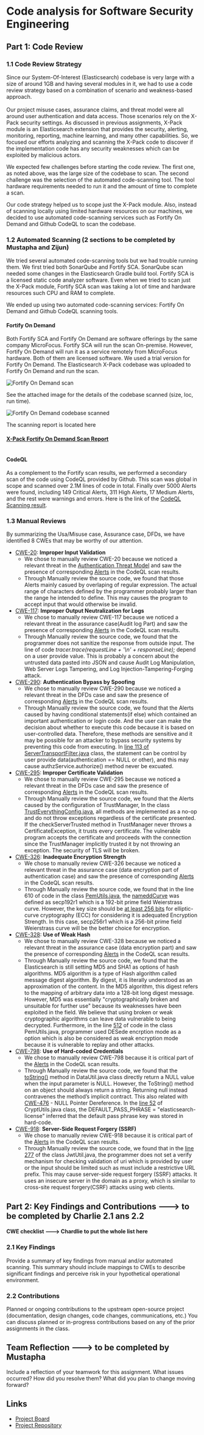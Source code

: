 # Code analysis for Software Security Engineering
## Part 1: Code Review
### 1.1 Code Review Strategy
Since our System-Of-Interest (Elasticsearch) codebase is very large with a size of around 1GB and having several modules in it, we had to use a code review strategy based on a combination of scenario and weakness-based approach.<br/><br/>
Our project misuse cases, assurance claims, and threat model were all around user authentication and data access. Those scenarios rely on the X-Pack security settings. As discussed in previous assignments, X-Pack module is an Elasticsearch extension that provides the security, alerting, monitoring, reporting, machine learning, and many other capabilities. So, we focused our efforts analyzing and scanning the X-Pack code to discover if the implementation code has any security weaknesses which can be exploited by malicious actors.<br/>

We expected few challenges before starting the code review. The first one, as noted above, was the large size of the codebase to scan. The second challenge was the selection of the automated code-scanning tool. The tool hardware requirements needed to run it and the amount of time to complete a scan.<br/>

Our code strategy helped us to scope just the X-Pack module. Also, instead of scanning locally using limited hardware resources on our machines, we decided to use automated code-scanning services such as Fortify On Demand and Github CodeQL to scan the codebase.

### 1.2 Automated Scanning  (2 sections to be completed by Mustapha and Zijun)
We tried several automated code-scanning tools but we had trouble running them. We first tried both SonarQube and Fortify SCA.
SonarQube scan needed some changes in the Elasticsearch Gradle build tool. Fortify SCA is a licensed static code analyzer software.
Even when we tried to scan just the X-Pack module, Fortify SCA scan was taking a lot of time and hardware resources such CPU and RAM to complete.<br/>

We ended up using two automated code-scanning services: Fortify On Demand and Github CodeQL scanning tools.<br/>

#### Fortify On Demand
Both Fortify SCA and Fortify On Demand are software offerings by the same company MicroFocus. Fortify SCA will run the scan On-premise. However, Fortify On Demand will run it as a service remotely from MicroFocus hardware. Both of them are licensed software. We used a trial version for Fortify On Demand. The Elasticsearch X-Pack codebase was uploaded to Fortify On Demand and run the scan.<br/>

![Fortify On Demand scan](/images/X-Pack-FortifyOnDemandScan.PNG "Fortify On Demand scan")

See the attached image for the details of the codebase scanned (size, loc, run time).

![Fortify On Demand codebase scanned](/images/Scan-Stats.PNG "Fortify On Demand codebase scanned")

The scanning report is located here 
#### [X-Pack Fortify On Demand Scan Report](https://htmlpreview.github.io/?https://github.com/zijunmei/Software_Assurance/blob/main/Elasticsearch_8.5.2-x-pack-scan-FortifyOnDemand.html)<br/><br/>


#### CodeQL
As a complement to the Fortify scan results, we performed a secondary scan of the code using CodeQL provided by Github. This scan was global in scope and scanned over 2.1M lines of code in total. Finally over 5000 Alerts were found, including 149 Critical Alerts, 311 High Alerts, 17 Medium Alerts, and the rest were warnings and errors.
Here is the link of the [CodeQL Scanning result](https://github.com/zijunmei/elasticsearch/security/code-scanning).

### 1.3 Manual Reviews
By summarizing the Usa/Misuse case, Assurance case, DFDs, we have identified 8 CWEs that may be worthy of our attention.

- [CWE-20](https://cwe.mitre.org/data/definitions/20.html): **Improper Input Validation**
   - We chose to manually review CWE-20 because we noticed a relevant threat in the [Authentication Threat Model](https://htmlpreview.github.io/?https://github.com/zijunmei/Software_Assurance/blob/main/Authentication_Threat_Model_Report.htm) and saw the presence of corresponding [Alerts](https://github.com/zijunmei/elasticsearch/security/code-scanning?query=is%3Aopen+branch%3Amain+Overly) in the CodeQL scan results.
   - Through Manually review the source code, we found that those Alerts mainly casued by overlaping of regular expression. The actual range of characters defined by the programmer probably larger than the range he intended to define. This may causes the program to accept input that would otherwise be invalid.
- [CWE-117](https://cwe.mitre.org/data/definitions/117.html): **Improper Output Neutralization for Logs**
    - We chose to manually review CWE-117 because we noticed a relevant threat in the assurance case(Audit log Part) and saw the presence of corresponding [Alerts](https://github.com/zijunmei/elasticsearch/security/code-scanning/330) in the CodeQL scan results.
    - Through Manually review the source code, we found that the programmer does not sanitize the response from outside input. 
    The line of code *tracer.trace(requestLine + '\n' + responseLine);* depend on a user provide value. This is probably a concern about the untrusted data pasted into JSON and cause Audit Log Manipulation, Web Server Logs Tampering, and Log Injection-Tampering-Forging attack.
- [CWE-290](https://cwe.mitre.org/data/definitions/290.html): **Authentication Bypass by Spoofing**	
    - We chose to manually review CWE-290 because we noticed a relevant threat in the DFDs case and saw the presence of corresponding [Alerts](https://github.com/zijunmei/elasticsearch/security/code-scanning?query=is%3Aopen+branch%3Amain+bypass) in the CodeQL scan results.
    - Through Manually review the source code, we found that the Alerts caused by having conditional statements(if else) which contained an important authentication or login code. And the user can make the decision about whether to execute this code because it is based on user-controlled data. Therefore, these methods are sensitive and it may be possible for an attacker to bypass security systems by preventing this code from executing. In [line 113 of ServerTransportFilter.java](https://github.com/zijunmei/elasticsearch/security/code-scanning/540) class, the statement can be control by user provide data(authentication  == NULL or other), and this may cause authzService.authorize() method never be excuated.
- [CWE-295](https://cwe.mitre.org/data/definitions/295.html): **Improper Certificate Validation**	
    - We chose to manually review CWE-295 because we noticed a relevant threat in the DFDs case and saw the presence of corresponding [Alerts](https://github.com/zijunmei/elasticsearch/security/code-scanning?query=is%3Aopen+branch%3Amain+TrustManager) in the CodeQL scan results.
    - Through Manually review the source code, we found that the Alerts caused by the configuration of TrustManager, In the class [TrustEverythingConfig.java](https://github.com/zijunmei/elasticsearch/blob/ce057fc9475b5d863b47c91b6ea9c56afc0c8aa1/libs/ssl-config/src/main/java/org/elasticsearch/common/ssl/TrustEverythingConfig.java#L37-L60), all methods are implemented as a no-op and do not throw exceptions regardless of the certificate presented. If the checkServerTrusted method in TrustManager never throws a CertificateException, it trusts every certificate. The vulnerable program accepts the certificate and proceeds with the connection since the TrustManager implicitly trusted it by not throwing an exception. The security of TLS will be broken.
- [CWE-326](https://cwe.mitre.org/data/definitions/326.html): **Inadequate Encryption Strength** 
    - We chose to manually review CWE-326 because we noticed a relevant threat in the assurance case (data encryption part of authentication case) and saw the presence of corresponding [Alerts](https://github.com/zijunmei/elasticsearch/security/code-scanning/308) in the CodeQL scan results.
    - Through Manually review the source code, we found that in the line 610 of code in the class [PemUtils.java](https://github.com/zijunmei/elasticsearch/blob/ce057fc9475b5d863b47c91b6ea9c56afc0c8aa1/libs/ssl-config/src/main/java/org/elasticsearch/common/ssl/PemUtils.java#L610-L610), the [nameddCurve](https://www.rfc-editor.org/rfc/rfc5480#section-2.1.1.1) was defined as secp192r1 which is a 192-bit prime field Weierstrass curve. However, the key size should be [at least 256 bits](https://cheatsheetseries.owasp.org/cheatsheets/Cryptographic_Storage_Cheat_Sheet.html#algorithms) for elliptic-curve cryptography (ECC) for considering it is adequated Encryption Strength. In this case, secp256r1 which is a 256-bit prime field Weierstrass curve will be the better choice for encryption.
- [CWE-328](https://cwe.mitre.org/data/definitions/328.html): **Use of Weak Hash**
    - We chose to manually review CWE-328 because we noticed a relevant threat in the assurance case (data encryption part) and saw the presence of corresponding [Alerts](https://github.com/zijunmei/elasticsearch/security/code-scanning?query=is%3Aopen+branch%3Amain+broken+) in the CodeQL scan results.
    - Through Manually review the source code, we found that the Elasticsearch is still setting MD5 and SHA1 as options of hash algorithms. MD5 algorithm is a type of Hash algorithm called message digest algorithm. By digest, it is literally understood as an approximation of the content. In the MD5 algorithm, this digest refers to the mapping of arbitrary data into a 128-bit long digest message. However, MD5 was essentially "cryptographically broken and unsuitable for further use" because its weaknesses have been exploited in the field. We believe that using broken or weak cryptographic algorithms can leave data vulnerable to being decrypted. Furthermore, in the line [512](https://github.com/zijunmei/elasticsearch/security/code-scanning/310) of code in the class PemUtils.java, programmer used DESede encrption mode as a option which is also be considered as weak encryption mode because it is vulnerable to replay and other attacks.
- [CWE-798](https://cwe.mitre.org/data/definitions/798.html): **Use of Hard-coded Credentials**
    - We chose to manually review CWE-798 because it is critical part of the [Alerts](https://github.com/zijunmei/elasticsearch/security/code-scanning?query=is%3Aopen+branch%3Amain+Hard) in the CodeQL scan results.
    - Through Manually review the source code, we found that the [toString()](https://github.com/zijunmei/elasticsearch/security/code-scanning/198) method in DataUtil.java class directly return a NULL value when the input parameter is NULL. However, the ToString() method on an object should always return a string. Returning null instead contravenes the method’s implicit contract. This also related with [CWE-476](https://cwe.mitre.org/data/definitions/476) - NULL Pointer Dereference. In the [line 52](https://github.com/elastic/elasticsearch/blob/main/x-pack/plugin/core/src/main/java/org/elasticsearch/license/CryptUtils.java) of CryptUtils.java class, the DEFAULT_PASS_PHRASE = "elasticsearch-license" inferred that the default pass phrase key was stored in hard-code. 
- [CWE-918](https://cwe.mitre.org/data/definitions/918.html): **Server-Side Request Forgery (SSRF)**
    - We chose to manually review CWE-918 because it is critical part of the [Alerts](https://github.com/zijunmei/elasticsearch/security/code-scanning?query=is%3Aopen+branch%3Amain+forgery) in the CodeQL scan results.
    - Through Manually review the source code, we found that in the [line 277](https://github.com/zijunmei/elasticsearch/security/code-scanning/101) of the class JwtUtil.java, the programmer does not set a verify mechanism for checking validation of uri which is provided by user or the input should be limited such as must include a restrictive URL prefix. This may cause server-side request forgery (SSRF) attacks. It uses an insecure server in the domain as a proxy, which is similar to cross-site request forgery(CSRF) attacks using web clients.



## Part 2: Key Findings and Contributions  ---> to be completed by Charlie 2.1 ans 2.2

#### CWE checklist ---> Chardlie to put the whole list here  

### 2.1 Key Findings
Provide a summary of key findings from manual and/or automated scanning. This summary should include mappings to CWEs to describe significant findings and perceive risk in your hypothetical operational environment.
### 2.2 Contributions
Planned or ongoing contributions to the upstream open-source project (documentation, design changes, code changes, communications, etc.) You can discuss planned or in-progress contributions based on any of the prior assignments in the class.

## Team Reflection  ---> to be completed by Mustapha 
Include a reflection of your teamwork for this assignment. What issues occurred? How did you resolve them? What did you plan to change moving forward?
## Links
- [Project Board]()
- [Project Repository]()
